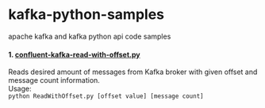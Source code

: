 # kafka-python-samples
apache kafka and kafka python api code samples 

#### 1. [confluent-kafka-read-with-offset.py](https://github.com/enginunal/kafka-python-samples/blob/master/confluent-kafka-read-with-offset.py)
Reads desired amount of messages from Kafka broker with given offset and message count information.  
Usage:   
```python ReadWithOffset.py [offset value] [message count] ```
